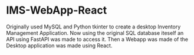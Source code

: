 # IMS-WebApp-React
Originally used MySQL and Python tkinter to create a desktop Inventory Management Application.
Now using the original SQL database iteself an API using FastAPI was made to access it.
Then a Webapp was made of the Desktop application was made using React.
